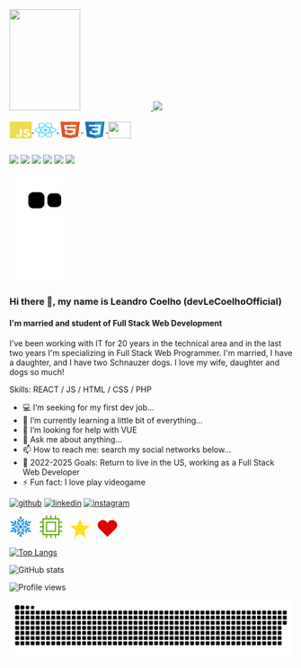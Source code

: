<div>
  <a href="https://github.com/devLeCoelhoOfficial">
  <img height="180em" width=50% src="https://github-readme-stats.vercel.app/api?username=devLeCoelhoOfficial&show_icons=true&theme=dracula&include_all_commits=true&count_private=true"/>
  <img height="180em" src="https://github-readme-stats.vercel.app/api/top-langs/?username=devLeCoelhoOfficial&layout=compact&langs_count=7&theme=dracula"/>
</div>
<div style="display: inline_block"><br>
  <img align="center" height="30" width="40" src="https://raw.githubusercontent.com/devicons/devicon/master/icons/javascript/javascript-plain.svg">
  <img align="center"height="30" width="40" src="https://raw.githubusercontent.com/devicons/devicon/master/icons/react/react-original.svg">
  <img align="center"height="30" width="40" src="https://raw.githubusercontent.com/devicons/devicon/master/icons/html5/html5-original.svg">
  <img align="center"height="30" width="40" src="https://raw.githubusercontent.com/devicons/devicon/master/icons/css3/css3-original.svg">
  <img align="center"height="30" width="40" src="https://raw.githubusercontent.com/rhoit/mode-icons/dump/icons/php.png">
</div>
  
  ##
 
<div> 
  <a href="https://www.youtube.com/channel/UC_-uuuZbY0AAt9CViNzvc-Q" target="_blank"><img src="https://img.shields.io/badge/YouTube-FF0000?style=for-the-badge&logo=youtube&logoColor=white" target="_blank"></a>
  <a href="https://instagram.com/rafaballerini" target="_blank"><img src="https://img.shields.io/badge/-Instagram-%23E4405F?style=for-the-badge&logo=instagram&logoColor=white" target="_blank"></a>
 	<a href="https://www.twitch.tv/rafaballerinii" target="_blank"><img src="https://img.shields.io/badge/Twitch-9146FF?style=for-the-badge&logo=twitch&logoColor=white" target="_blank"></a>
 <a href="https://discord.gg/pDbY76q8Qf" target="_blank"><img src="https://img.shields.io/badge/Discord-7289DA?style=for-the-badge&logo=discord&logoColor=white" target="_blank"></a> 
  <a href = "mailto:contatorafaballerini@gmail.com"><img src="https://img.shields.io/badge/-Gmail-%23333?style=for-the-badge&logo=gmail&logoColor=white" target="_blank"></a>
  <a href="https://www.linkedin.com/in/rafaella-ballerini-45875016a" target="_blank"><img src="https://img.shields.io/badge/-LinkedIn-%230077B5?style=for-the-badge&logo=linkedin&logoColor=white" target="_blank"></a> 
 
  ![Snake animation](https://github.com/rafaballerini/rafaballerini/blob/output/github-contribution-grid-snake.svg)
 
</div>


### Hi there 👋, my name is Leandro Coelho (devLeCoelhoOfficial)
#### I'm married and student of Full Stack Web Development

I've been working with IT for 20 years in the technical area and in the last two years I'm specializing in Full Stack Web Programmer. I'm married, I have a daughter, and I have two Schnauzer dogs. I love my wife, daughter and dogs so much!


Skills: REACT / JS / HTML / CSS / PHP

- 💻 I’m seeking for my first dev job… 
- 🌱 I’m currently learning a little bit of everything… 
- 🤔 I’m looking for help with VUE 
- 💬 Ask me about anything... 
- 📫 How to reach me: search my social networks below... 
- 🥅 2022-2025 Goals: Return to live in the US, working as a Full Stack Web Developer 
- ⚡ Fun fact: I love play videogame 


[<img src='https://cdn.jsdelivr.net/npm/simple-icons@3.0.1/icons/github.svg' alt='github' height='40'>](https://github.com/devLeCoelhoOfficial)  [<img src='https://cdn.jsdelivr.net/npm/simple-icons@3.0.1/icons/linkedin.svg' alt='linkedin' height='40'>](https://www.linkedin.com/in/lecoelhoofficial/)  [<img src='https://cdn.jsdelivr.net/npm/simple-icons@3.0.1/icons/instagram.svg' alt='instagram' height='40'>](https://www.instagram.com/lecoelhoofficial/)  

<a href='https://archiveprogram.github.com/'><img src='https://raw.githubusercontent.com/acervenky/animated-github-badges/master/assets/acbadge.gif' width='40' height='40'></a> <a href='https://docs.github.com/en/developers'><img src='https://raw.githubusercontent.com/acervenky/animated-github-badges/master/assets/devbadge.gif' width='40' height='40'></a> <a href='https://stars.github.com/'><img src='https://raw.githubusercontent.com/acervenky/animated-github-badges/master/assets/starbadge.gif' width='35' height='35'></a> <a href='https://docs.github.com/en/github/supporting-the-open-source-community-with-github-sponsors'><img src='https://raw.githubusercontent.com/acervenky/animated-github-badges/master/assets/sponsorbadge.gif' width='35' height='35'></a> 

[![Top Langs](https://github-readme-stats.vercel.app/api/top-langs/?username=devLeCoelhoOfficial)](https://github.com/anuraghazra/github-readme-stats)

![GitHub stats](https://github-readme-stats.vercel.app/api?username=devLeCoelhoOfficial&show_icons=true)  

![Profile views](https://gpvc.arturio.dev/devLeCoelhoOfficial)  

![Snake animation](https://github.com/devLeCoelhoOfficial/devLeCoelhoOfficial/blob/output/github-contribution-grid-snake.svg)
